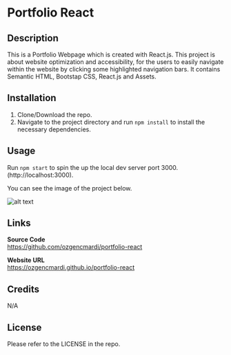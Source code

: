 # Portfolio React

## Description

This is a Portfolio Webpage which is created with React.js. This project is about website optimization and accessibility, for the users to easily navigate within the website by clicking some highlighted navigation bars. It contains Semantic HTML, Bootstap CSS, React.js and Assets.

## Installation

1. Clone/Download the repo.
2. Navigate to the project directory and run `npm install` to install the necessary dependencies.

## Usage

Run `npm start` to spin the up the local dev server port 3000.(http://localhost:3000).

You can see the image of the project below.

![alt text](../img/screenshot.png)

## Links

<b>Source Code</b>
<br>
https://github.com/ozgencmardi/portfolio-react

<b>Website URL</b>
<br>
https://ozgencmardi.github.io/portfolio-react

## Credits

N/A

## License

Please refer to the LICENSE in the repo.